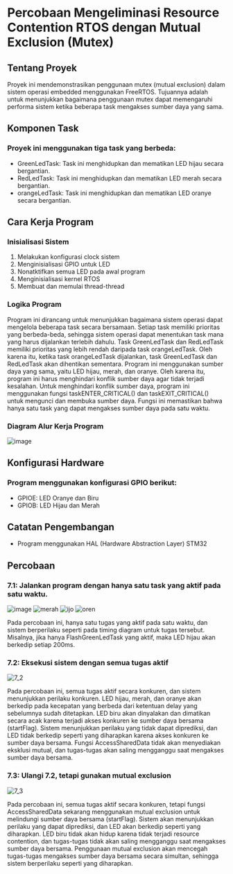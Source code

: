 # Percobaan Mengeliminasi Resource Contention RTOS dengan Mutual Exclusion (Mutex)
## Tentang Proyek
Proyek ini mendemonstrasikan penggunaan mutex (mutual exclusion) dalam sistem operasi embedded menggunakan FreeRTOS. Tujuannya adalah untuk menunjukkan bagaimana penggunaan mutex dapat memengaruhi performa sistem ketika beberapa task mengakses sumber daya yang sama. 

## Komponen Task
### Proyek ini menggunakan tiga task yang berbeda:
- GreenLedTask: Task ini menghidupkan dan mematikan LED hijau secara bergantian.
- RedLedTask: Task ini menghidupkan dan mematikan LED merah secara bergantian.
- orangeLedTask: Task ini menghidupkan dan mematikan LED oranye secara bergantian.

## Cara Kerja Program
### Inisialisasi Sistem
1. Melakukan konfigurasi clock sistem
2. Menginisialisasi GPIO untuk LED
3. Nonatktifkan semua LED pada awal program
4. Menginisialisasi kernel RTOS
5. Membuat dan memulai thread-thread

### Logika Program
Program ini dirancang untuk menunjukkan bagaimana sistem operasi dapat mengelola beberapa task secara bersamaan. Setiap task memiliki prioritas yang berbeda-beda, sehingga sistem operasi dapat menentukan task mana yang harus dijalankan terlebih dahulu.
Task GreenLedTask dan RedLedTask memiliki prioritas yang lebih rendah daripada task orangeLedTask. Oleh karena itu, ketika task orangeLedTask dijalankan, task GreenLedTask dan RedLedTask akan dihentikan sementara.
Program ini menggunakan sumber daya yang sama, yaitu LED hijau, merah, dan oranye. Oleh karena itu, program ini harus menghindari konflik sumber daya agar tidak terjadi kesalahan.
Untuk menghindari konflik sumber daya, program ini menggunakan fungsi taskENTER_CRITICAL() dan taskEXIT_CRITICAL() untuk mengunci dan membuka sumber daya. Fungsi ini memastikan bahwa hanya satu task yang dapat mengakses sumber daya pada satu waktu.

### Diagram Alur Kerja Program
![image](https://github.com/user-attachments/assets/ba465353-f51c-4200-a4d0-6c9c2c450dd0)

## Konfigurasi Hardware
### Program menggunakan konfigurasi GPIO berikut:
 - GPIOE: LED Oranye dan Biru
 - GPIOB: LED Hijau dan Merah

## Catatan Pengembangan
- Program menggunakan HAL (Hardware Abstraction Layer) STM32

## Percobaan
### 7.1: Jalankan program dengan hanya satu task yang aktif pada satu waktu.
![image](https://github.com/user-attachments/assets/0cfcded6-6448-4e34-8fb0-31975732123f)
![merah](https://github.com/user-attachments/assets/d53b3664-5843-4dd8-8914-2ab1267761d3)
![ijo](https://github.com/user-attachments/assets/4d3cbbdf-4db4-46ed-95f3-1ab21abee303)
![oren](https://github.com/user-attachments/assets/c47d9da8-fbb6-4cb1-87f3-c505ee0d9bcd)

Pada percobaan ini, hanya satu tugas yang aktif pada satu waktu, dan sistem berperilaku seperti pada timing diagram untuk tugas tersebut. Misalnya, jika hanya FlashGreenLedTask yang aktif, maka LED hijau akan berkedip setiap 200ms.

### 7.2: Eksekusi sistem dengan semua tugas aktif
![7_2](https://github.com/user-attachments/assets/00352b96-ca2c-4873-8a5d-4ae74dac1190)

Pada percobaan ini, semua tugas aktif secara konkuren, dan sistem menunjukkan perilaku konkuren. LED hijau, merah, dan oranye akan berkedip pada kecepatan yang berbeda dari ketentuan delay yang sebelumnya sudah ditetapkan. LED biru akan dinyalakan dan dimatikan secara acak karena terjadi akses konkuren ke sumber daya bersama (startFlag). Sistem menunjukkan perilaku yang tidak dapat diprediksi, dan LED tidak berkedip seperti yang diharapkan karena akses konkuren ke sumber daya bersama. Fungsi AccessSharedData tidak akan menyediakan eksklusi mutual, dan tugas-tugas akan saling mengganggu saat mengakses sumber daya bersama.

### 7.3: Ulangi 7.2, tetapi gunakan mutual exclusion
![7_3](https://github.com/user-attachments/assets/90ac52b1-a3ac-4d43-b327-99eccedde822)

Pada percobaan ini, semua tugas aktif secara konkuren, tetapi fungsi AccessSharedData sekarang menggunakan mutual exclusion untuk melindungi sumber daya bersama (startFlag). Sistem akan menunjukkan perilaku yang dapat diprediksi, dan LED akan berkedip seperti yang diharapkan. LED biru tidak akan hidup karena tidak terjadi resource contention, dan tugas-tugas tidak akan saling mengganggu saat mengakses sumber daya bersama. Penggunaan mutual exclusion akan mencegah tugas-tugas mengakses sumber daya bersama secara simultan, sehingga sistem berperilaku seperti yang diharapkan.
